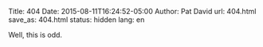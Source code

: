Title: 404
Date: 2015-08-11T16:24:52-05:00
Author: Pat David
url: 404.html
save_as: 404.html
status: hidden
lang: en

Well, this is odd.

